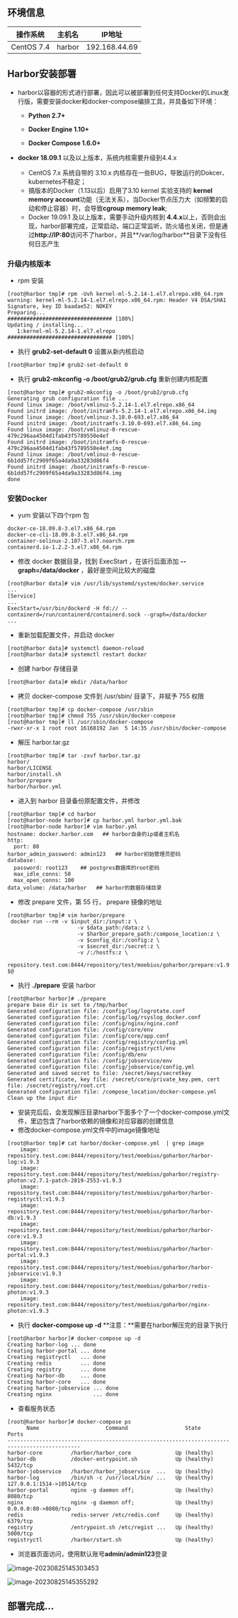 ## 环境信息

| 操作系统   | 主机名 | IP地址        |
| ---------- | ------ | ------------- |
| CentOS 7.4 | harbor | 192.168.44.69 |

## Harbor安装部署

- harbor以容器的形式进行部署，因此可以被部署到任何支持Docker的Linux发行版，需要安装docker和docker-compose编排工具，并具备如下环境：

  - **Python 2.7+**
  - **Docker Engine 1.10+**

  - **Docker Compose 1.6.0+**

- **docker 18.09.1** 以及以上版本，系统内核需要升级到4.4.x
  - CentOS 7.x 系统自带的 3.10.x 内核存在一些BUG，导致运行的Dokcer、kubernetes不稳定；
  - 搞版本的Docker（1.13以后）启用了3.10 kernel 实验支持的 **kernel memory account**功能（无法关系），当Docker节点压力大（如频繁的启动和停止容器）时，会导致**cgroup memory leak**;
  - Docker 19.09.1 及以上版本，需要手动升级内核到 **4.4.x**以上，否则会出现，harbor部署完成，正常启动，端口正常监听，防火墙也关闭，但是通过**http://IP:80**访问不了harbor，并且**/var/log/harbor**目录下没有任何日志产生

### 升级内核版本

- rpm 安装

```
[root@harbor tmp]# rpm -Uvh kernel-ml-5.2.14-1.el7.elrepo.x86_64.rpm 
warning: kernel-ml-5.2.14-1.el7.elrepo.x86_64.rpm: Header V4 DSA/SHA1 Signature, key ID baadae52: NOKEY
Preparing...                          ################################# [100%]
Updating / installing...
   1:kernel-ml-5.2.14-1.el7.elrepo    ################################# [100%]
```

- 执行 **grub2-set-default 0** 设置从新内核启动

```
[root@harbor tmp]# grub2-set-default 0
```

- 执行 **grub2-mkconfig -o /boot/grub2/grub.cfg** 重新创建内核配置

```
[root@harbor tmp]# grub2-mkconfig -o /boot/grub2/grub.cfg
Generating grub configuration file ...
Found linux image: /boot/vmlinuz-5.2.14-1.el7.elrepo.x86_64
Found initrd image: /boot/initramfs-5.2.14-1.el7.elrepo.x86_64.img
Found linux image: /boot/vmlinuz-3.10.0-693.el7.x86_64
Found initrd image: /boot/initramfs-3.10.0-693.el7.x86_64.img
Found linux image: /boot/vmlinuz-0-rescue-479c296aa4504d1fab43f5789550e4ef
Found initrd image: /boot/initramfs-0-rescue-479c296aa4504d1fab43f5789550e4ef.img
Found linux image: /boot/vmlinuz-0-rescue-6b1dd57fc2909f65a4da9a33283d86f4
Found initrd image: /boot/initramfs-0-rescue-6b1dd57fc2909f65a4da9a33283d86f4.img
done
```

### 安装Docker

- yum 安装以下四个rpm 包

```
docker-ce-18.09.8-3.el7.x86_64.rpm
docker-ce-cli-18.09.8-3.el7.x86_64.rpm
container-selinux-2.107-3.el7.noarch.rpm
containerd.io-1.2.2-3.el7.x86_64.rpm
```

- 修改 docker 数据目录，找到 ExecStart ，在该行后面添加 **--graph=/data/docker** ，最好是空间比较大的磁盘

```
[root@harbor data]# vim /usr/lib/systemd/system/docker.service
...
[Service]
...
ExecStart=/usr/bin/dockerd -H fd:// --containerd=/run/containerd/containerd.sock --graph=/data/docker
...
```

- 重新加载配置文件，并启动 docker

```
[root@harbor data]# systemctl daemon-reload
[root@harbor data]# systemctl restart docker
```

- 创建 harbor 存储目录

```
[root@harbor data]# mkdir /data/harbor
```

- 拷贝 docker-compose 文件到 /usr/sbin/ 目录下，并赋予 755 权限

```
[root@harbor tmp]# cp docker-compose /usr/sbin
[root@harbor tmp]# chmod 755 /usr/sbin/docker-compose
[root@harbor tmp]# ll /usr/sbin/docker-compose 
-rwxr-xr-x 1 root root 16168192 Jan  5 14:35 /usr/sbin/docker-compose
```

- 解压 harbor.tar.gz

```
[root@harbor tmp]# tar -zxvf harbor.tar.gz 
harbor/
harbor/LICENSE
harbor/install.sh
harbor/prepare
harbor/harbor.yml
```

- 进入到 harbor 目录备份原配置文件，并修改

```
[root@harbor tmp]# cd harbor
[root@harbor-node harbor]# cp harbor.yml harbor.yml.bak
[root@harbor-node harbor]# vim harbor.yml
hostname: docker.harbor.com   ## harbor自身的ip或者主机名
http:
  port: 80
harbor_admin_password: admin123   ## harbor初始管理员密码
database:
  password: root123    ## postgres数据库的root密码
  max_idle_conns: 50
  max_open_conns: 100
data_volume: /data/harbor   ## harbor的数据存储目录
```

- 修改 prepare 文件，第 55 行， prepare 镜像的地址

```
[root@harbor tmp]# vim harbor/prepare
 docker run --rm -v $input_dir:/input:z \
                      -v $data_path:/data:z \
                      -v $harbor_prepare_path:/compose_location:z \
                      -v $config_dir:/config:z \
                      -v $secret_dir:/secret:z \
                      -v /:/hostfs:z \
                      repository.test.com:8444/repository/test/moebius/goharbor/prepare:v1.9.3 $@
```

- 执行 **./prepare** 安装 harbor

```
[root@harbor harbor]# ./prepare 
prepare base dir is set to /tmp/harbor
Generated configuration file: /config/log/logrotate.conf
Generated configuration file: /config/log/rsyslog_docker.conf
Generated configuration file: /config/nginx/nginx.conf
Generated configuration file: /config/core/env
Generated configuration file: /config/core/app.conf
Generated configuration file: /config/registry/config.yml
Generated configuration file: /config/registryctl/env
Generated configuration file: /config/db/env
Generated configuration file: /config/jobservice/env
Generated configuration file: /config/jobservice/config.yml
Generated and saved secret to file: /secret/keys/secretkey
Generated certificate, key file: /secret/core/private_key.pem, cert file: /secret/registry/root.crt
Generated configuration file: /compose_location/docker-compose.yml
Clean up the input dir
```

- 安装完后后，会发现解压目录harbor下面多个了一个docker-compose.yml文件，里边包含了harbor依赖的镜像和对应容器的创建信息
- 修改docker-compose.yml文件中的image镜像地址

```
[root@harbor tmp]# cat harbor/docker-compose.yml  | grep image
    image: repository.test.com:8444/repository/test/moebius/goharbor/harbor-log:v1.9.3
    image: repository.test.com:8444/repository/test/moebius/goharbor/registry-photon:v2.7.1-patch-2819-2553-v1.9.3
    image: repository.test.com:8444/repository/test/moebius/goharbor/harbor-registryctl:v1.9.3
    image: repository.test.com:8444/repository/test/moebius/goharbor/harbor-db:v1.9.3
    image: repository.test.com:8444/repository/test/moebius/goharbor/harbor-core:v1.9.3
    image: repository.test.com:8444/repository/test/moebius/goharbor/harbor-portal:v1.9.3
    image: repository.test.com:8444/repository/test/moebius/goharbor/harbor-jobservice:v1.9.3
    image: repository.test.com:8444/repository/test/moebius/goharbor/redis-photon:v1.9.3
    image: repository.test.com:8444/repository/test/moebius/goharbor/nginx-photon:v1.9.3
```

- 执行 **docker-compose up -d**     **注意：**需要在harbor解压完的目录下执行

```
[root@harbor harbor]# docker-compose up -d
Creating harbor-log ... done
Creating harbor-portal ... done
Creating registryctl   ... done
Creating redis         ... done
Creating registry      ... done
Creating harbor-db     ... done
Creating harbor-core   ... done
Creating harbor-jobservice ... done
Creating nginx             ... done
```

- 查看服务状态

```
[root@harbor harbor]# docker-compose ps
      Name                     Command                  State                 Ports          
---------------------------------------------------------------------------------------------
harbor-core         /harbor/harbor_core              Up (healthy)                            
harbor-db           /docker-entrypoint.sh            Up (healthy)   5432/tcp                 
harbor-jobservice   /harbor/harbor_jobservice  ...   Up (healthy)                            
harbor-log          /bin/sh -c /usr/local/bin/ ...   Up (healthy)   127.0.0.1:1514->10514/tcp
harbor-portal       nginx -g daemon off;             Up (healthy)   8080/tcp                 
nginx               nginx -g daemon off;             Up (healthy)   0.0.0.0:80->8080/tcp     
redis               redis-server /etc/redis.conf     Up (healthy)   6379/tcp                 
registry            /entrypoint.sh /etc/regist ...   Up (healthy)   5000/tcp                 
registryctl         /harbor/start.sh                 Up (healthy)
```

- 浏览器页面访问，使用默认账号**admin/admin123**登录

![image-20230825145303453](https://niuzhan-1306014148.cos.ap-beijing.myqcloud.com/Typora/image-20230825145303453.png)

![image-20230825145355292](https://niuzhan-1306014148.cos.ap-beijing.myqcloud.com/Typora/image-20230825145355292.png)

## 部署完成...